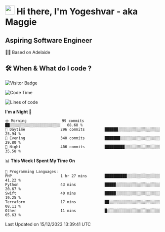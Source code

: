 <h1><img src="https://emojis.slackmojis.com/emojis/images/1531849430/4246/blob-sunglasses.gif?1531849430" width="30"/> Hi there, I'm Yogeshvar - aka Maggie</h1>

## Aspiring Software Engineer
🏂🏻  Based on Adelaide 

## 🛠 When & What do I code ?  

![Visitor Badge](https://visitor-badge.feriirawann.repl.co?username=yogeshvar&repo=yogeshvar&label=Visitors&style=plastic&color=%23457BFF&contentType=svg)

<!--START_SECTION:waka-->
![Code Time](http://img.shields.io/badge/Code%20Time-2%2C415%20hrs-blue)

![Lines of code](https://img.shields.io/badge/From%20Hello%20World%20I%27ve%20Written-4.0%20million%20lines%20of%20code-blue)

**I'm a Night 🦉** 

```text
🌞 Morning                99 commits          ██░░░░░░░░░░░░░░░░░░░░░░░   08.68 % 
🌆 Daytime                296 commits         ██████░░░░░░░░░░░░░░░░░░░   25.94 % 
🌃 Evening                340 commits         ███████░░░░░░░░░░░░░░░░░░   29.80 % 
🌙 Night                  406 commits         █████████░░░░░░░░░░░░░░░░   35.58 % 
```


📊 **This Week I Spent My Time On** 

```text
💬 Programming Languages: 
PHP                      1 hr 27 mins        ██████████░░░░░░░░░░░░░░░   41.22 % 
Python                   43 mins             █████░░░░░░░░░░░░░░░░░░░░   20.67 % 
Swift                    40 mins             █████░░░░░░░░░░░░░░░░░░░░   19.25 % 
Terraform                17 mins             ██░░░░░░░░░░░░░░░░░░░░░░░   08.11 % 
Other                    11 mins             █░░░░░░░░░░░░░░░░░░░░░░░░   05.63 % 
```


 Last Updated on 15/12/2023 13:39:41 UTC
<!--END_SECTION:waka-->
